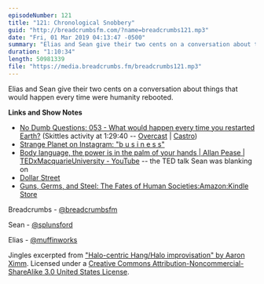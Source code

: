 ```yaml
---
episodeNumber: 121
title: "121: Chronological Snobbery"
guid: "http://breadcrumbsfm.com/?name=breadcrumbs121.mp3"
date: "Fri, 01 Mar 2019 04:13:47 -0500"
summary: "Elias and Sean give their two cents on a conversation about things that would happen every time were humanity rebooted."
duration: "1:10:34"
length: 50981339
file: "https://media.breadcrumbs.fm/breadcrumbs121.mp3"
---
```

Elias and Sean give their two cents on a conversation about things that would happen every time were humanity rebooted.

**Links and Show Notes**
- [No Dumb Questions: 053 - What would happen every time you restarted Earth?](http://nodumbqs.libsyn.com/053-what-would-happen-every-time-you-restarted-earth) (Skittles activity at 1:29:40 -- [Overcast](https://overcast.fm/+IUra22KNI/1:29:40) | [Castro](https://castro.fm/episode/pIVHHf#1:29:40))
- [Strange Planet on Instagram: "b u s i n e s s"](https://www.instagram.com/p/BuBq10OAxm8/)
- [Body language, the power is in the palm of your hands | Allan Pease | TEDxMacquarieUniversity - YouTube](https://youtu.be/ZZZ7k8cMA-4) -- the TED talk Sean was blanking on
- [Dollar Street](https://www.gapminder.org/dollar-street/matrix)
- [Guns, Germs, and Steel: The Fates of Human Societies:Amazon:Kindle Store](http://www.amazon.com/dp/B06X1CT33R/?tag=breadcrumbsfm-20)

Breadcrumbs - [@breadcrumbsfm](https://twitter.com/breadcrumbsfm)

Sean - [@splunsford](https://twitter.com/splunsford)

Elias - [@muffinworks](https://twitter.com/muffinworks)

Jingles excerpted from ["Halo-centric Hang/Halo improvisation" by Aaron Ximm](http://freemusicarchive.org/music/aaron_ximm/handpans_and_the_hang/). Licensed under a [Creative Commons Attribution-Noncommercial-ShareAlike 3.0 United States License](http://creativecommons.org/licenses/by-nc-sa/3.0/us/).